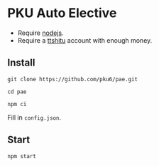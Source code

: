 # PKU Auto Elective
- Require [nodejs](https://nodejs.org).
- Require a [ttshitu](http://www.ttshitu.com) account with enough money.

## Install
```
git clone https://github.com/pku6/pae.git
```

```
cd pae
```

```
npm ci
```

Fill in `config.json`.

## Start
```
npm start
```